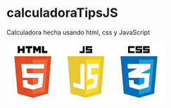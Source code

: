 # calculadoraTipsJS
Calculadora hecha usando html, css y JavaScript
<br>

![](img/htmls_css_js-removebg-preview.png)
